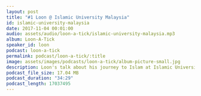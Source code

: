 ```yaml
---
layout: post
title: "#1 Loon @ Islamic University Malaysia"
id: islamic-university-malaysia
date: 2017-11-04 00:01:00
audio: assets/audio/loon-a-tick/islamic-university-malaysia.mp3
album: Loon-A-Tick
speaker_id: loon
podcast: loon-a-tick
permalink: podcast/loon-a-tick/:title
image: assets/images/podcasts/loon-a-tick/album-picture-small.jpg
description: Loon's talk about his journey to Islam at Islamic University Malaysia.
podcast_file_size: 17.04 MB
podcast_duration: "34:29"
podcast_length: 17037495
---
```

